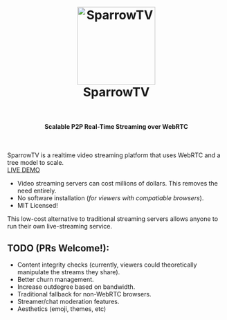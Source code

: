 <h1 align="center">
  <br>
  <a href="https://rationalcoding.github.io/SparrowTV"><img src="https://s28.postimg.org/aw130lq8t/sparrowblue.png" alt="SparrowTV" width="180"></a>
  <br>
  SparrowTV
  <br>
  <br>
</h1>
<h4 align="center">Scalable P2P Real-Time Streaming over WebRTC</h4>
<br>

SparrowTV is a realtime video streaming platform that uses WebRTC and a tree model to scale.  
<a href="https://sparrowtv.herokuapp.com/">LIVE DEMO</a>

- Video streaming servers can cost millions of dollars. This removes the need entirely.  
- No software installation (*for viewers with compatiable browsers*).
- MIT Licensed!

This low-cost alternative to traditional streaming servers allows anyone to run their own live-streaming service.

## TODO (PRs Welcome!):
- Content integrity checks (currently, viewers could theoretically manipulate the streams they share).
- Better churn management.
- Increase outdegree based on bandwidth.
- Traditional fallback for non-WebRTC browsers.
- Streamer/chat moderation features.
- Aesthetics (emoji, themes, etc)
